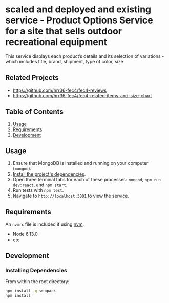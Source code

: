 # scaled and deployed and existing service - Product Options Service for a site that sells outdoor recreational equipment

This service displays each product’s details and its selection of variations - which includes title, brand, shipment, type of color, size

## Related Projects

  - https://github.com/hrr36-fec4/fec4-reviews
  - https://github.com/hrr36-fec4/fec4-related-items-and-size-chart

## Table of Contents

1. [Usage](#Usage)
1. [Requirements](#requirements)
1. [Development](#development)

## Usage

1. Ensure that MongoDB is installed and running on your computer (`mongod`).
2. [Install the project's dependencies](#installing-dependencies).
3. Open three terminal tabs for each of these processes: `mongod`, `npm run dev:react`, and `npm start`.
4. Run tests with `npm test`.
5. Navigate to `http://localhost:3001` to view the service.

## Requirements

An `nvmrc` file is included if using [nvm](https://github.com/creationix/nvm).

- Node 6.13.0
- etc

## Development

### Installing Dependencies

From within the root directory:

```sh
npm install -g webpack
npm install
```
